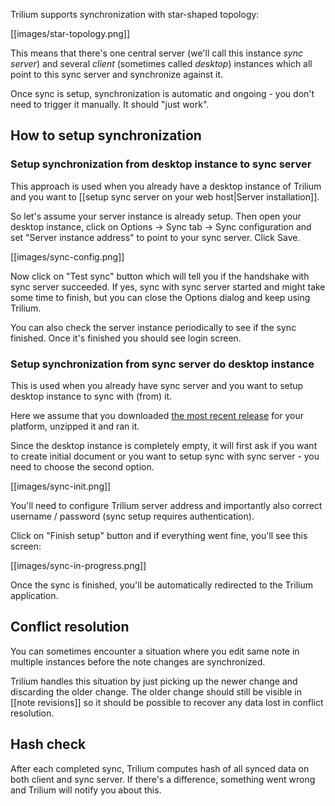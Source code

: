 Trilium supports synchronization with star-shaped topology:

[[images/star-topology.png]]

This means that there's one central server (we'll call this instance _sync server_) and several _client_ (sometimes called _desktop_) instances which all point to this sync server and synchronize against it.

Once sync is setup, synchronization is automatic and ongoing - you don't need to trigger it manually. It should "just work".

## How to setup synchronization

### Setup synchronization from desktop instance to sync server

This approach is used when you already have a desktop instance of Trilium and you want to [[setup sync server on your web host|Server installation]]. 

So let's assume your server instance is already setup. Then open your desktop instance, click on Options -> Sync tab -> Sync configuration and set "Server instance address" to point to your sync server. Click Save.

[[images/sync-config.png]]

Now click on "Test sync" button which will tell you if the handshake with sync server succeeded. If yes, sync with sync server started and might take some time to finish, but you can close the Options dialog and keep using Trilium.

You can also check the server instance periodically to see if the sync finished. Once it's finished you should see login screen.
 
### Setup synchronization from sync server do desktop instance

This is used when you already have sync server and you want to setup desktop instance to sync with (from) it.

Here we assume that you downloaded [the most recent release](https://github.com/zadam/trilium/releases/latest) for your platform, unzipped it and ran it.

Since the desktop instance is completely empty, it will first ask if you want to create initial document or you want to setup sync with sync server - you need to choose the second option.

[[images/sync-init.png]]

You'll need to configure Trilium server address and importantly also correct username / password (sync setup requires authentication).

Click on "Finish setup" button and if everything went fine, you'll see this screen:

[[images/sync-in-progress.png]]

Once the sync is finished, you'll be automatically redirected to the Trilium application.

## Conflict resolution

You can sometimes encounter a situation where you edit same note in multiple instances before the note changes are synchronized.

Trilium handles this situation by just picking up the newer change and discarding the older change. The older change should still be visible in [[note revisions]] so it should be possible to recover any data lost in conflict resolution.

## Hash check

After each completed sync, Trilium computes hash of all synced data on both client and sync server. If there's a difference, something went wrong and Trilium will notify you about this.